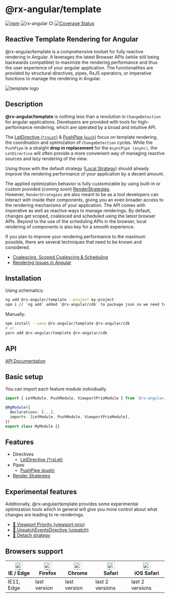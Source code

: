 # @rx-angular/template

[![npm](https://img.shields.io/npm/v/%40rx-angular%2Ftemplate.svg)](https://www.npmjs.com/package/%40rx-angular%2Ftemplate)
![rx-angular CI](https://github.com/rx-angular/rx-angular/workflows/rx-angular%20CI/badge.svg?branch=master)
[![Coverage Status](https://raw.githubusercontent.com/rx-angular/rx-angular/github-pages/docs/test-coverage/template/jest-coverage-badge.svg)](https://rx-angular.github.io/rx-angular/test-coverage/template/lcov-report/index.html)

## Reactive Template Rendering for Angular

@rx-angular/template is a comprehensive toolset for fully reactive rendering in Angular.
It leverages the latest Browser APIs (while still being backwards compatible) to maximize the rendering performance and thus
the user experience of your angular application.
The functionalities are provided by
structural directives, pipes, RxJS operators, or imperative functions to manage the rendering in Angular.

![template logo](https://raw.githubusercontent.com/rx-angular/rx-angular/master/libs/template/docs/images/template_logo.png)

## Description

**@rx-angular/template** is nothing less than a revolution in `ChangeDetection` for angular applications.
Developers are provided with tools for high-performance rendering, which are operated by a broad and intuitive API.

The [LetDirective (`*rxLet`)](https://github.com/rx-angular/rx-angular/tree/master/libs/template/docs/api/let-directive.md) &
[PushPipe (`push`)](https://github.com/rx-angular/rx-angular/tree/master/libs/template/docs/push.md) focus
on template rendering, the coordination and optimization of `ChangeDetection` cycles. While the `PushPipe` is a
straight **drop in replacement** for the `AsyncPipe (async)`, the `LetDirective` will often provide a more
convenient way of managing reactive sources and lazy rendering of the view.

Using those with the default strategy ([Local Strategy](https://github.com/rx-angular/rx-angular/blob/master/libs/cdk/docs/render-strategies/strategies.md#local)) should already improve the rendering performance of
your application by a decent amount.

The applied optimization behavior is fully customizable by using built-in or
custom provided (_coming soon_) [RenderStrategies](https://github.com/rx-angular/rx-angular/tree/master/libs/cdk/docs/render-strategies).  
However, `RenderStrategies` are also meant to be as a tool developers can interact with inside
their components, giving you an even broader access to the rendering mechanisms of your application.
The API comes with imperative as well as reactive ways to manage renderings.
By default, changes get scoped, coalesced and scheduled using the latest browser APIs.
Beyond to the use of the scheduling APIs in the browser, local rendering of components is also
key for a smooth experience.

If you plan to improve your rendering performance to the maximum possible, there
are several techniques that need to be known and considered.

- [Coalescing, Scoped Coalescing & Scheduling](https://github.com/rx-angular/rx-angular/tree/master/libs/template/docs/concepts.md)
- [Rendering Issues in Angular](https://github.com/rx-angular/rx-angular/tree/master/libs/template/docs/performance-issues.md)

## Installation

Using schematics:

```bash
ng add @rx-angular/template --project my-project
npm i // `ng add` added `@rx-angular/cdk` to package json so we need to install them
```

Manually:

```bash
npm install --save @rx-angular/template @rx-angular/cdk
# or
yarn add @rx-angular/template @rx-angular/cdk
```

## API

[API Documentation](https://github.com/rx-angular/rx-angular/tree/master/libs/template/docs/api/overview.md)

## Basic setup

You can import each feature module individually.

```typescript
import { LetModule, PushModule, ViewportPrioModule } from '@rx-angular/template';

@NgModule({
  declarations: [...],
  imports: [LetModule, PushModule, ViewportPrioModule],
})
export class MyModule {}
```

## Features

- Directives
  - [LetDirective (\*rxLet)](https://github.com/rx-angular/rx-angular/tree/master/libs/template/docs/api/let-directive.md)
- Pipes
  - [PushPipe (push)](https://github.com/rx-angular/rx-angular/tree/master/libs/template/docs/push.md)
- [Render Strategies](https://github.com/rx-angular/rx-angular/tree/master/libs/cdk/docs/render-strategies/README.md)

## Experimental features

Additionally, @rx-angular/template provides some experimental optimization tools which in general will give you more control
about what changes are leading to re-renderings.

- [🧪 Viewport Priority (viewport-prio)](https://github.com/rx-angular/rx-angular/tree/master/libs/template/docs/experimental/viewport-prio.md)
- [🧪 UnpatchEventsDirective (unpatch)](https://github.com/rx-angular/rx-angular/tree/master/libs/template/docs/experimental/unpatch.md)
- [🧪 Detach strategy](https://github.com/rx-angular/rx-angular/tree/master/libs/template/docs/experimental/experimental-render-strategies.md)

## Browsers support

| [<img src="https://raw.githubusercontent.com/alrra/browser-logos/master/src/edge/edge_48x48.png" alt="IE / Edge" width="24px" height="24px" />](http://godban.github.io/browsers-support-badges/)<br/>IE / Edge | [<img src="https://raw.githubusercontent.com/alrra/browser-logos/master/src/firefox/firefox_48x48.png" alt="Firefox" width="24px" height="24px" />](http://godban.github.io/browsers-support-badges/)<br/>Firefox | [<img src="https://raw.githubusercontent.com/alrra/browser-logos/master/src/chrome/chrome_48x48.png" alt="Chrome" width="24px" height="24px" />](http://godban.github.io/browsers-support-badges/)<br/>Chrome | [<img src="https://raw.githubusercontent.com/alrra/browser-logos/master/src/safari/safari_48x48.png" alt="Safari" width="24px" height="24px" />](http://godban.github.io/browsers-support-badges/)<br/>Safari | [<img src="https://raw.githubusercontent.com/alrra/browser-logos/master/src/safari-ios/safari-ios_48x48.png" alt="iOS Safari" width="24px" height="24px" />](http://godban.github.io/browsers-support-badges/)<br/>iOS Safari |
| --------------------------------------------------------------------------------------------------------------------------------------------------------------------------------------------------------------- | ----------------------------------------------------------------------------------------------------------------------------------------------------------------------------------------------------------------- | ------------------------------------------------------------------------------------------------------------------------------------------------------------------------------------------------------------- | ------------------------------------------------------------------------------------------------------------------------------------------------------------------------------------------------------------- | ----------------------------------------------------------------------------------------------------------------------------------------------------------------------------------------------------------------------------- |
| IE11, Edge                                                                                                                                                                                                      | last version                                                                                                                                                                                                      | last version                                                                                                                                                                                                  | last 2 versions                                                                                                                                                                                               | last 2 versions                                                                                                                                                                                                               |
